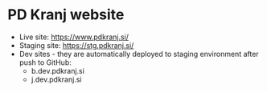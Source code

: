 # PD Kranj website

* Live site: https://www.pdkranj.si/
* Staging site: https://stg.pdkranj.si/
* Dev sites - they are automatically deployed to staging environment after push to GitHub: 
  * b.dev.pdkranj.si
  * j.dev.pdkranj.si

